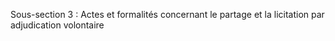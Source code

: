 Sous-section 3 :  Actes et formalités concernant le partage et la licitation par adjudication volontaire 